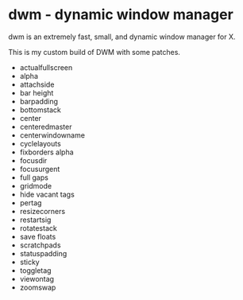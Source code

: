 dwm - dynamic window manager
============================
dwm is an extremely fast, small, and dynamic window manager for X.

This is my custom build of DWM with some patches.

+ actualfullscreen
+ alpha
+ attachside
+ bar height
+ barpadding
+ bottomstack
+ center
+ centeredmaster
+ centerwindowname
+ cyclelayouts
+ fixborders alpha
+ focusdir
+ focusurgent
+ full gaps
+ gridmode
+ hide vacant tags
+ pertag
+ resizecorners
+ restartsig
+ rotatestack
+ save floats
+ scratchpads
+ statuspadding
+ sticky
+ toggletag
+ viewontag
+ zoomswap
